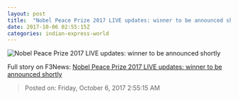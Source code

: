 ```yaml
---
layout: post
title:  "Nobel Peace Prize 2017 LIVE updates: winner to be announced shortly"
date: 2017-10-06 02:55:15Z
categories: indian-express-world
---
```


![Nobel Peace Prize 2017 LIVE updates: winner to be announced shortly](http://images.indianexpress.com/2017/10/nobel-759.jpg?w=759)




Full story on F3News: [Nobel Peace Prize 2017 LIVE updates: winner to be announced shortly](http://www.f3nws.com/n/TcjZRH)

> Posted on: Friday, October 6, 2017 2:55:15 AM
